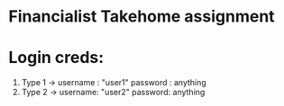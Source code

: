 # Financialist Takehome assignment

# Login creds:

1. Type 1 ->
   username : "user1"
   password : anything
2. Type 2 ->
   username: "user2"
   password: anything
